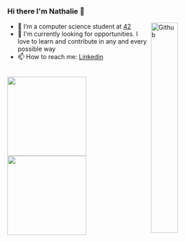 ### Hi there I'm Nathalie 👋

<img width="35%" align="right" alt="Github" src="https://user-images.githubusercontent.com/48678280/88862734-4903af80-d201-11ea-968b-9c939d88a37c.gif" />

- 🌱 I’m a computer science student at [42](https://www.42.fr/)
- 💼 I'm currently looking for opportunities. I love to learn and contribute in any and every possible way
- 📫 How to reach me: [Linkedin](https://www.linkedin.com/in/nathaliexiaodanchin)

<br/>

<a href="https://github.com/naxchin">
  <img height="180em" src="https://github-readme-stats.vercel.app/api?username=naxchin&theme=buefy&show_icons=true" />
  <img height="180em" src="https://github-readme-stats.vercel.app/api/top-langs/?username=naxchin&theme=buefy&layout=compact" />
</a>

<br/>
